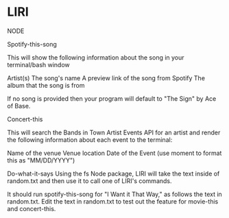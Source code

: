 # LIRI

NODE

Spotify-this-song
    
  This will show the following information about the song in your terminal/bash window


   Artist(s)
    The song's name
    A preview link of the song from Spotify
    The album that the song is from


   If no song is provided then your program will default to "The Sign" by Ace of Base.



Concert-this

This will search the Bands in Town Artist Events API for an artist and render the following information about each event to the terminal:


Name of the venue
Venue location
Date of the Event (use moment to format this as "MM/DD/YYYY")



Do-what-it-says
Using the fs Node package, LIRI will take the text inside of random.txt and then use it to call one of LIRI's commands.


It should run spotify-this-song for "I Want it That Way," as follows the text in random.txt.
Edit the text in random.txt to test out the feature for movie-this and concert-this.














